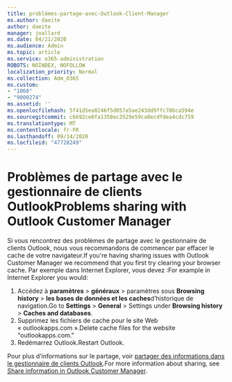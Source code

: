 ```yaml
---
title: problèmes-partage-avec-Outlook-Client-Manager
ms.author: daeite
author: daeite
manager: joallard
ms.date: 04/21/2020
ms.audience: Admin
ms.topic: article
ms.service: o365-administration
ROBOTS: NOINDEX, NOFOLLOW
localization_priority: Normal
ms.collection: Adm_O365
ms.custom:
- "1868"
- "9000274"
ms.assetid: ''
ms.openlocfilehash: 5f41d5ea0246f5d057a5ae243dd9ffc706ca594e
ms.sourcegitcommit: c6692ce0fa1358ec3529e59ca0ecdfdea4cdc759
ms.translationtype: MT
ms.contentlocale: fr-FR
ms.lasthandoff: 09/14/2020
ms.locfileid: "47728249"
---
```

# <a name="problems-sharing-with-outlook-customer-manager"></a><span data-ttu-id="d57eb-102">Problèmes de partage avec le gestionnaire de clients Outlook</span><span class="sxs-lookup"><span data-stu-id="d57eb-102">Problems sharing with Outlook Customer Manager</span></span>

<span data-ttu-id="d57eb-103">Si vous rencontrez des problèmes de partage avec le gestionnaire de clients Outlook, nous vous recommandons de commencer par effacer le cache de votre navigateur.</span><span class="sxs-lookup"><span data-stu-id="d57eb-103">If you're having sharing issues with Outlook Customer Manager we recommend that you first try clearing your browser cache.</span></span> <span data-ttu-id="d57eb-104">Par exemple dans Internet Explorer, vous devez :</span><span class="sxs-lookup"><span data-stu-id="d57eb-104">For example in Internet Explorer you would:</span></span>

1. <span data-ttu-id="d57eb-105">Accédez à **paramètres**  >  **généraux** > paramètres sous **Browsing history**  >  **les bases de données et les caches**d’historique de navigation.</span><span class="sxs-lookup"><span data-stu-id="d57eb-105">Go to **Settings** > **General** > Settings under **Browsing history** > **Caches and databases**.</span></span>
2. <span data-ttu-id="d57eb-106">Supprimez les fichiers de cache pour le site Web « outlookapps.com ».</span><span class="sxs-lookup"><span data-stu-id="d57eb-106">Delete cache files for the website "outlookapps.com."</span></span>
3. <span data-ttu-id="d57eb-107">Redémarrez Outlook.</span><span class="sxs-lookup"><span data-stu-id="d57eb-107">Restart Outlook.</span></span>

<span data-ttu-id="d57eb-108">Pour plus d’informations sur le partage, voir [partager des informations dans le gestionnaire de clients Outlook](https://support.office.com/article/4f26cc69-67da-4cd5-b344-02d1a4799310%20).</span><span class="sxs-lookup"><span data-stu-id="d57eb-108">For more information about sharing, see [Share information in Outlook Customer Manager](https://support.office.com/article/4f26cc69-67da-4cd5-b344-02d1a4799310%20).</span></span>
